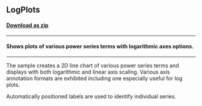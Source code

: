 ## LogPlots
#### [Download as zip](https://minhaskamal.github.io/DownGit/#/home?url=https://github.com/GrapeCity/ComponentOne-WinForms-Samples/tree/master/NetFramework\Charts\CS\LogPlots)
____
#### Shows plots of various power series terms with logarithmic axes options.
____
The sample creates a 2D line chart of various power series terms and displays with both logarithmic and linear axis scaling.  Various axis annotation formats are exhibited including one especially useful for log plots. 

Automatically positioned labels are used to identify individual series. 